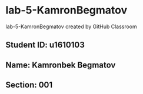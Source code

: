 # lab-5-KamronBegmatov
lab-5-KamronBegmatov created by GitHub Classroom

## Student ID: u1610103

## Name: Kamronbek Begmatov

## Section: 001
